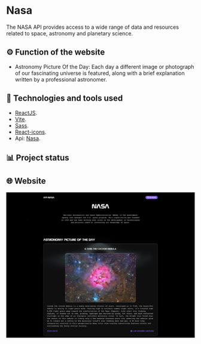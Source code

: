 # Nasa

The NASA API provides access to a wide range of data and resources related to space, astronomy and planetary science.

## ⚙️ Function of the website

- Astronomy Picture Of the Day: Each day a different image or photograph of our fascinating universe is featured, along with a brief explanation written by a professional astronomer.

## 🚀 Technologies and tools used

- [ReactJS](https://es.react.dev/).
- [Vite](https://vitejs.dev/).
- [Sass](https://sass-lang.com/).
- [React-icons](https://www.npmjs.com/package/react-icons).
- Api: [Nasa](https://api.nasa.gov/).

## 📊 Project status

<!-- ✅ Completed -->

## 🌐 Website

<img src="./src/assets/website.png" alt="website" width="900px" />
